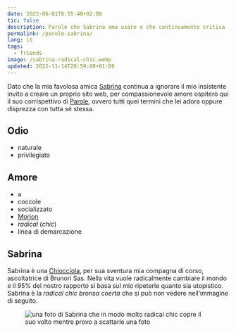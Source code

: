 ```yaml
---
date: 2022-06-01T8:55:40+02:00
tic: false
description: Parole che Sabrina ama usare o che continuamente critica
permalink: /parole-sabrina/
lang: it
tags:
  - friends
image: /sabrina-radical-chic.webp
updated: 2022-11-14T20:59:00+01:00
---
```

Dato che la mia favolosa amica [Sabrina](https://instagram.com/pipitonesabrina 'Sabrina su Instagram') continua a ignorare il mio insistente invito a creare un proprio sito web, per compassionevole amore ospiterò qui il suo corrispettivo di [Parole](Parole.md), ovvero tutti quei termini che lei adora oppure disprezza con tutta sé stessa.

## Odio

- naturale
- privilegiato

## Amore

- ə
- coccole
- socializzato
- [Morion](https://instagram.com/cso_morion 'Profilo Instagram del Laboratorio Occupato Morion, il centro sociale di Venezia')
- *radical* (*chic*)
- linea di demarcazione

## Sabrina

Sabrina è una [Chiocciola](https://manuale.scambi.org/base-knowledge/staff/teams#chiocciole 'Descrizione del Team Chiocciole nel Manuale di Scambi'), per sua sventura mia compagna di corso, ascoltatrice di Brunori Sas. Nella vita vuole radicalmente cambiare il mondo e il 95% del nostro rapporto si basa sul mio ripeterle quanto sia utopistico. Sabrina è la *radical chic* *bronsa coerta* che si può non vedere nell’immagine di seguito.

<figure><img src='{{ image }}' alt='una foto di Sabrina che in modo molto radical chic copre il suo volto mentre provo a scattarle una foto'></figure>
